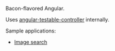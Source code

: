 Bacon-flavored Angular.

Uses [angular-testable-controller](https://github.com/nouncy/angular-testable-controller) internally.

Sample applications:

* [Image search](http://jsbin.com/qukipa/1/)